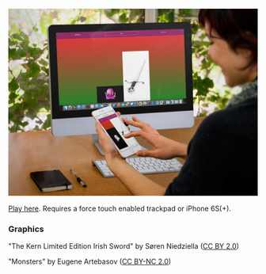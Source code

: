 ![](https://raw.githubusercontent.com/dermike/force-touch-match-game/gh-pages/screenshot/screenshot.jpg)

[Play here](http://librarian.codes/force-touch-match-game/). Requires a force touch enabled trackpad or iPhone 6S(+).

### Graphics

"The Kern Limited Edition Irish Sword" by Søren Niedziella ([CC BY 2.0](https://creativecommons.org/licenses/by/2.0/))

"Monsters" by Eugene Artebasov ([CC BY-NC 2.0](https://creativecommons.org/licenses/by-nc/2.0/))